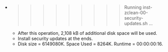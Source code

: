 * >>>>>>>>> Running inst-zclean-00-security-updates.sh ...
  * After this operation, 2,108 kB of additional disk space will be used.
  * Install security updates at the ends.
  * Disk size = 6149080K. Space Used = 8264K. Runtime = 00:00:00:16.

